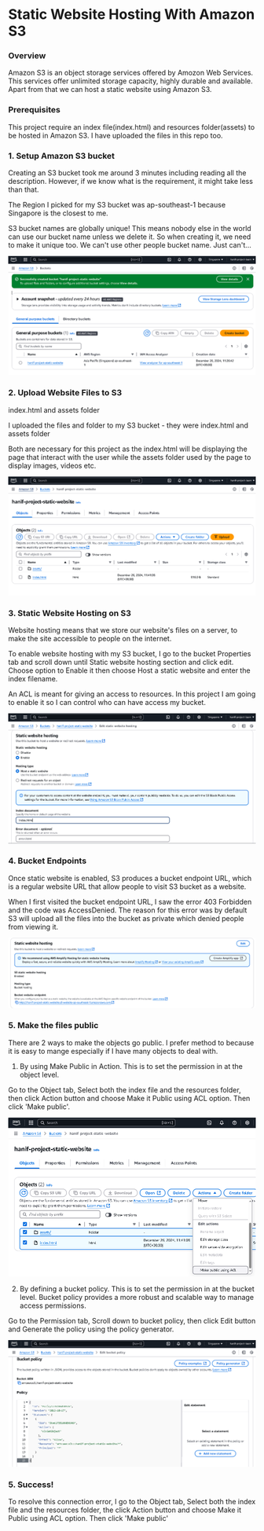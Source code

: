 # Static Website Hosting With Amazon S3

### Overview

Amazon S3 is an object storage services offered by Amozon Web Services. This services offer unlimited storage capacity, highly durable and available. Apart from that we can host a static website using Amazon S3.

### Prerequisites

This project require an index file(index.html) and resources folder(assets) to be hosted in Amazon S3. I have uploaded the files in this repo too.

### 1. Setup Amazon S3 bucket

Creating an S3 bucket took me around 3 minutes including reading all the
description. However, if we know what is the requirement, it might take less
than that.

The Region I picked for my S3 bucket was ap-southeast-1 because Singapore
is the closest to me.

S3 bucket names are globally unique! This means nobody else in the world can
use our bucket name unless we delete it. So when creating it, we need to make
it unique too. We can't use other people bucket name. Just can't...

![alt text](https://github.com/hanifyaziz/AWS-Projects/blob/main/screenshot/static-website/createbucket-success.PNG?raw=true)

### 2. Upload Website Files to S3

index.html and assets folder

I uploaded the files and folder to my S3 bucket - they were index.html and assets folder

Both are necessary for this project as the index.html will be displaying the
page that interact with the user while the assets folder used by the
page to display images, videos etc.

![alt text](https://github.com/hanifyaziz/AWS-Projects/blob/main/screenshot/static-website/uploaded-files.PNG?raw=true)

### 3. Static Website Hosting on S3

Website hosting means that we store our website's files on a server, to make
the site accessible to people on the internet.

To enable website hosting with my S3 bucket, I go to the bucket Properties tab
and scroll down until Static website hosting section and click edit. Choose
option to Enable it then choose Host a static website and enter the index
filename.

An ACL is meant for giving an access to resources. In this project I am going to
enable it so I can control who can have access my bucket.

![alt text](https://github.com/hanifyaziz/AWS-Projects/blob/main/screenshot/static-website/static-site-hosting.PNG?raw=true)

### 4. Bucket Endpoints

Once static website is enabled, S3 produces a bucket endpoint URL, which is a
regular website URL that allow people to visit S3 bucket as a website.

When I first visited the bucket endpoint URL, I saw the error 403 Forbidden and
the code was AccessDenied. The reason for this error was by default S3 will
upload all the files into the bucket as private which denied people from viewing
it.

![alt text](https://github.com/hanifyaziz/AWS-Projects/blob/main/screenshot/static-website/bucket-endpoint.PNG?raw=true)

### 5. Make the files public

There are 2 ways to make the objects go public. I prefer method to because it is easy to mange especially if I have many objects to deal with.

1. By using Make Public in Action. This is to set the permission in at the object level.

Go to the Object tab, Select both the index file
and the resources folder, then click Action button and choose Make it Public
using ACL option. Then click 'Make public'.

![alt text](https://github.com/hanifyaziz/AWS-Projects/blob/main/screenshot/static-website/make-public.PNG?raw=true)

2. By defining a bucket policy. This is to set the permission in at the bucket level. Bucket policy provides a more robust and scalable way to manage access permissions. 

Go to the Permission tab, Scroll down to bucket policy, then click Edit button and Generate the policy using the policy generator.

![alt text](https://github.com/hanifyaziz/AWS-Projects/blob/main/screenshot/static-website/bucket-policy.PNG?raw=true)


### 5. Success!

To resolve this connection error, I go to the Object tab, Select both the index file
and the resources folder, the click Action button and choose Make it Public
using ACL option. Then click 'Make public'


